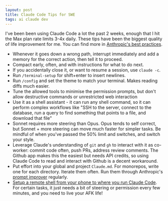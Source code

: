 ```yaml
---
layout: post
title: Claude Code Tips for SWE
tags: ai claude dev
---
```


I've been been using Claude Code a lot the past 2 weeks, enough that I hit the Max plan rate limits 3-4x daily.
These tips have been the biggest quality of life improvement for me. You can find more in [Anthropic's best practices](https://www.anthropic.com/engineering/claude-code-best-practices).

- Whenever it goes down a wrong path, interrupt immediately and add a memory for the correct action, then tell it to proceed.
- Compact early, often, and with instructions for what to do next.
- If you accidentally close it, or want to resume a session, use `claude -c`.
- Run `/terminal-setup` for shift+enter to insert newlines.
- Run `/config` and set the theme to match your terminal. Makes reading diffs much easier.
- Tune the allowed tools to minimise the permission prompts, but don't allow destructive commands or unrestricted web interaction
- Use it as a shell assistant - it can run any shell command, so it can perform complex workflows like "SSH to the server, connect to the database, run a query to find something that points to a file, and download that file"
- Sonnet requires more steering than Opus. Opus tends to self correct, but Sonnet + more steering can move much faster for simpler tasks. Be mindful of when you've passed the 50% limit and switches, and switch your style.
- Leverage Claude's understanding of `git` and `gh` to interact with it as co-worker: commit code often, push PRs, address review comments. The Github app makes this the easiest but needs API credits, so using Claude Code to read and interact with Github is a decent workaround.
- Put effort into your global and project `Claude.md`. For monorepos, write one for each directory. Iterate them often. Run them through Anthropic's [prompt improver](https://www.anthropic.com/news/prompt-improver) regularly.
- [Setup a remote shell from your phone to where you run Claude Code](/p/remote-control-claude-code). For certain tasks, it just needs a bit of steering or permission every few minutes, and you need to live your AFK life!
